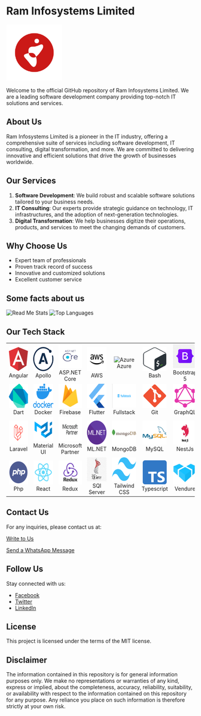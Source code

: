 <!--
**raminfosystems/raminfosystems** is a ✨ _special_ ✨ repository because its `README.md` (this file) appears on your GitHub profile.

Here are some ideas to get you started:

- 🔭 I’m currently working on ...
- 🌱 I’m currently learning ...
- 👯 I’m looking to collaborate on ...
- 🤔 I’m looking for help with ...
- 💬 Ask me about ...
- 📫 How to reach me: ...
- 😄 Pronouns: ...
- ⚡ Fun fact: ...
-->

# Ram Infosystems Limited

<img alt="Logo" height="150" src="ram-infosystems-logo.png" width="150"/>

Welcome to the official GitHub repository of Ram Infosystems Limited. We are a leading software development company
providing top-notch IT solutions and services.

## About Us

Ram Infosystems Limited is a pioneer in the IT industry, offering a comprehensive suite of services including software
development, IT consulting, digital transformation, and more. We are committed to delivering innovative and efficient
solutions that drive the growth of businesses worldwide.

## Our Services

1. **Software Development**: We build robust and scalable software solutions tailored to your business needs.
2. **IT Consulting**: Our experts provide strategic guidance on technology, IT infrastructures, and the adoption of
   next-generation technologies.
3. **Digital Transformation**: We help businesses digitize their operations, products, and services to meet the changing
   demands of customers.

## Why Choose Us

- Expert team of professionals
- Proven track record of success
- Innovative and customized solutions
- Excellent customer service

## Some facts about us

<img height="190" src="https://github-readme-stats.vercel.app/api?username=raminfosystems&show_icons=true&theme=gotham&count_private=true&include_all_commits=true" alt="Read Me Stats"/> 
<img  height="190" src="https://github-readme-stats.vercel.app/api/top-langs/?username=raminfosystems&theme=gotham&layout=compact&count_private=true&include_all_commits=true&show_icons=true"  
alt="Top Languages"/>

## Our Tech Stack 

<table>
  <tr>
    <td align="center">
        <img src="images/angular.png" width="64" height="64" alt="Angular" />
        <br>Angular
    </td>
    <td align="center">
        <img src="images/apollo.png" width="64" height="64" alt="Apollo" />
        <br>Apollo
    </td>
<td align="center">
        <img src="images/aspnetcore.png" width="64" height="64" alt="Asp.net Core" />
        <br>ASP.NET Core
    </td>
<td align="center">
        <img src="images/aws.png" width="64" height="64" alt="AWS" />
        <br>AWS
    </td>
<td align="center">
        <img src="images/azure.png" width="64" height="64" alt="Azure" />
        <br>Azure
    </td>
<td align="center">
        <img src="images/bash.png" width="64" height="64" alt="Bash" />
        <br>Bash
    </td>
<td align="center">
        <img src="images/bootstrap5.png" width="64" height="64" alt="Bootstrap 5" />
        <br>Bootstrap 5
    </td>
<td align="center">
        <img src="images/buefy.png" width="64" height="64" alt="Buefy" />
        <br>Buefy
    </td>
<td align="center">
        <img src="images/csharp.png" width="64" height="64" alt="C#" />
        <br>C# CSharp
    </td>
  </tr>
  <tr>
    <td align="center">
        <img src="images/dart.png" width="64" height="64" alt="Dart" />
        <br>Dart
    </td>
    <td align="center">
        <img src="images/docker.webp" width="64" height="64" alt="Docker" />
        <br>Docker
    </td>
<td align="center">
        <img src="images/firebase.png" width="64" height="64" alt="firebase" />
        <br>Firebase
    </td>
<td align="center">
        <img src="images/flutter.png" width="64" height="64" alt="Flutter" />
        <br>Flutter
    </td>
<td align="center">
        <img src="images/fullstack.png" width="64" height="64" alt="Fullstack" />
        <br>Fullstack
    </td>
<td align="center">
        <img src="images/git.png" width="64" height="64" alt="Git" />
        <br>Git
    </td>
<td align="center">
        <img src="images/graphql.png" width="64" height="64" alt="GraphQL" />
        <br>GraphQL
    </td>
<td align="center">
        <img src="images/ionic.png" width="64" height="64" alt="Ionic" />
        <br>Ionic
    </td>
<td align="center">
        <img src="images/javascript.png" width="64" height="64" alt="Javascript" />
        <br>Javascript
    </td>
  </tr>
  <tr>
    <td align="center">
        <img src="images/laravel.png" width="64" height="64" alt="Laravel" />
        <br>Laravel
    </td>
    <td align="center">
        <img src="images/material-ui.png" width="64" height="64" alt="Material UI" />
        <br>Material UI
    </td>
<td align="center">
        <img src="images/microsoftpartner.png" width="64" height="64" alt="Microsoft Partner" />
        <br>Microsoft Partner
    </td>
<td align="center">
        <img src="images/mlnet.png" width="64" height="64" alt="Machine Learning.net" />
        <br>ML.NET
    </td>
<td align="center">
        <img src="images/mongodb.png" width="64" height="64" alt="MongoDB" />
        <br>MongoDB
    </td>
<td align="center">
        <img src="images/mysql.png" width="64" height="64" alt="MySQL" />
        <br>MySQL
    </td>
<td align="center">
        <img src="images/nestjs.png" width="64" height="64" alt="NestJs" />
        <br>NestJs
    </td>
<td align="center">
        <img src="images/nginx.png" width="64" height="64" alt="NgInx" />
        <br>NgInx
    </td>
<td align="center">
        <img src="images/nodejs.png" width="64" height="64" alt="NodeJs" />
        <br>NodeJs
    </td>
  </tr>
  <tr>
    <td align="center">
        <img src="images/php.png" width="64" height="64" alt="Php" />
        <br>Php
    </td>
    <td align="center">
        <img src="images/react-logo.png" width="64" height="64" alt="React" />
        <br>React
    </td>
<td align="center">
        <img src="images/redux.png" width="64" height="64" alt="redux" />
        <br>Redux
    </td>
<td align="center">
        <img src="images/sqlserver.jpg" width="64" height="64" alt="Sql Server" />
        <br>SQl Server
    </td>
<td align="center">
        <img src="images/tailwindcss.png" width="64" height="64" alt="Tailwind CSS" />
        <br>Tailwind CSS
    </td>
<td align="center">
        <img src="images/typescript.png" width="64" height="64" alt="Typescript" />
        <br>Typescript
    </td>
<td align="center">
        <img src="images/vendure.png" width="64" height="64" alt="Vendure" />
        <br>Vendure
    </td>
<td align="center">
        <img src="images/vuejs.png" width="64" height="64" alt="Vue.js" />
        <br>Vue.js
    </td>
<td align="center">
        <img src="images/wordpress.png" width="64" height="64" alt="WordPress" />
        <br>WordPress
    </td>
  </tr>
</table>

## Contact Us

For any inquiries, please contact us at:

[Write to Us](mailto:info@raminfosystems.co.uk?Subject=Hello)

[Send a WhatsApp Message](https://wa.me/?text=Hello%20Ram%20Infosystems%2C%0A%0AI%20would%20like%20to%20know%20more%20about%20your%20services.%20Please%20contact%20me.%0A%0AThanks.)

## Follow Us

Stay connected with us:

- [Facebook](#)
- [Twitter](#)
- [LinkedIn](#)

## License

This project is licensed under the terms of the MIT license.

## Disclaimer

The information contained in this repository is for general information purposes only. We make no representations or
warranties of any kind, express or implied, about the completeness, accuracy, reliability, suitability, or availability
with respect to the information contained on this repository for any purpose. Any reliance you place on such information
is therefore strictly at your own risk.